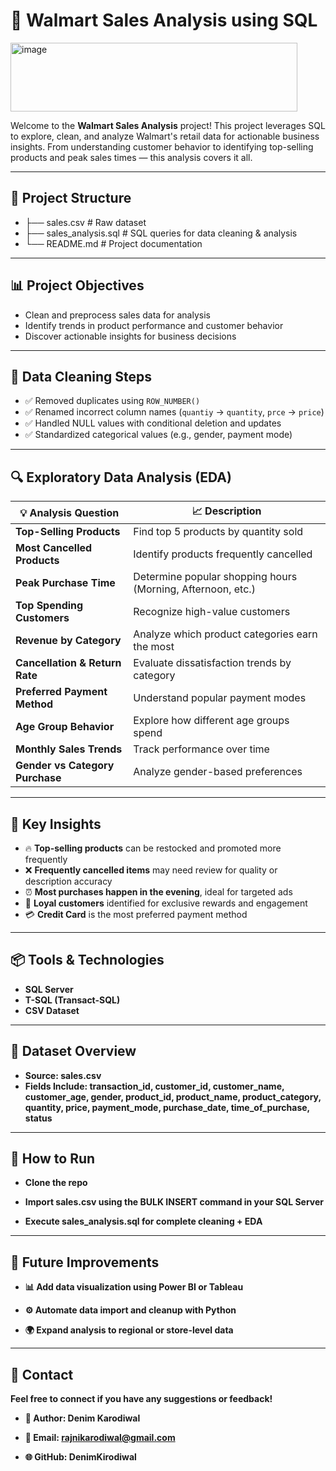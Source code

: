 # 🛒 Walmart Sales Analysis using SQL

<img width="459" height="110" alt="image" src="https://github.com/user-attachments/assets/c5889342-5232-4ddb-af72-6838612a1b7a" />

Welcome to the **Walmart Sales Analysis** project! This project leverages SQL to explore, clean, and analyze Walmart's retail data for actionable business insights. From understanding customer behavior to identifying top-selling products and peak sales times — this analysis covers it all.

---

## 📁 Project Structure

- ├── sales.csv # Raw dataset
- ├── sales_analysis.sql # SQL queries for data cleaning & analysis
- └── README.md # Project documentation

---

## 📊 Project Objectives

- Clean and preprocess sales data for analysis  
- Identify trends in product performance and customer behavior  
- Discover actionable insights for business decisions  

---

## 🧹 Data Cleaning Steps

- ✅ Removed duplicates using `ROW_NUMBER()`  
- ✅ Renamed incorrect column names (`quantiy` → `quantity`, `prce` → `price`)  
- ✅ Handled NULL values with conditional deletion and updates  
- ✅ Standardized categorical values (e.g., gender, payment mode)  

---

## 🔍 Exploratory Data Analysis (EDA)

| 💡 Analysis Question | 📈 Description |
|----------------------|----------------|
| **Top-Selling Products** | Find top 5 products by quantity sold |
| **Most Cancelled Products** | Identify products frequently cancelled |
| **Peak Purchase Time** | Determine popular shopping hours (Morning, Afternoon, etc.) |
| **Top Spending Customers** | Recognize high-value customers |
| **Revenue by Category** | Analyze which product categories earn the most |
| **Cancellation & Return Rate** | Evaluate dissatisfaction trends by category |
| **Preferred Payment Method** | Understand popular payment modes |
| **Age Group Behavior** | Explore how different age groups spend |
| **Monthly Sales Trends** | Track performance over time |
| **Gender vs Category Purchase** | Analyze gender-based preferences |

---

## 🧠 Key Insights

- 🔥 **Top-selling products** can be restocked and promoted more frequently  
- ❌ **Frequently cancelled items** may need review for quality or description accuracy  
- ⏰ **Most purchases happen in the evening**, ideal for targeted ads  
- 💸 **Loyal customers** identified for exclusive rewards and engagement  
- 💳 **Credit Card** is the most preferred payment method  

---

## 📦 Tools & Technologies

- **SQL Server**  
- **T-SQL (Transact-SQL)**  
- **CSV Dataset**  

---

## 📂 Dataset Overview
- **Source: sales.csv**
- **Fields Include:
transaction_id, customer_id, customer_name, customer_age, gender,
product_id, product_name, product_category, quantity, price,
payment_mode, purchase_date, time_of_purchase, status**

---

## 🚀 How to Run
- **Clone the repo**

- **Import sales.csv using the BULK INSERT command in your SQL Server**

- **Execute sales_analysis.sql for complete cleaning + EDA**

---

## 📌 Future Improvements
- **📊 Add data visualization using Power BI or Tableau**

- **⚙️ Automate data import and cleanup with Python**

- **🌍 Expand analysis to regional or store-level data**

---

## 💬 Contact
**Feel free to connect if you have any suggestions or feedback!**

- **👤 Author: Denim Karodiwal**

- **📧 Email: rajnikarodiwal@gmail.com**

- **🌐 GitHub: DenimKirodiwal**
